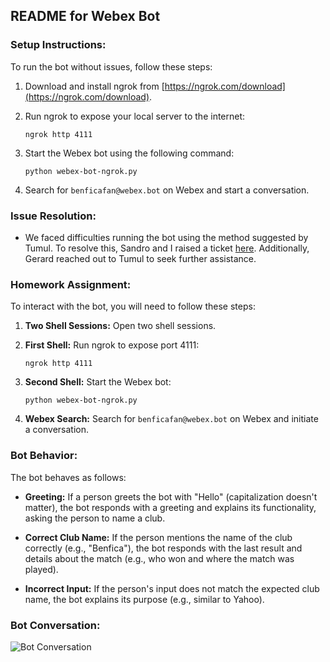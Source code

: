 ## README for Webex Bot

### Setup Instructions:

To run the bot without issues, follow these steps:

1. Download and install ngrok from [https://ngrok.com/download](https://ngrok.com/download).

2. Run ngrok to expose your local server to the internet:
    ```
    ngrok http 4111
    ```

3. Start the Webex bot using the following command:
    ```
    python webex-bot-ngrok.py
    ```

4. Search for `benficafan@webex.bot` on Webex and start a conversation.

### Issue Resolution:

- We faced difficulties running the bot using the method suggested by Tumul. To resolve this, Sandro and I raised a ticket [here](https://github.com/fbradyirl/webex_bot/issues/48). Additionally, Gerard reached out to Tumul to seek further assistance.

### Homework Assignment:

To interact with the bot, you will need to follow these steps:

1. **Two Shell Sessions:** Open two shell sessions.

2. **First Shell:** Run ngrok to expose port 4111:
    ```
    ngrok http 4111
    ```

3. **Second Shell:** Start the Webex bot:
    ```
    python webex-bot-ngrok.py
    ```

4. **Webex Search:** Search for `benficafan@webex.bot` on Webex and initiate a conversation.

### Bot Behavior:

The bot behaves as follows:

- **Greeting:** If a person greets the bot with "Hello" (capitalization doesn't matter), the bot responds with a greeting and explains its functionality, asking the person to name a club.

- **Correct Club Name:** If the person mentions the name of the club correctly (e.g., "Benfica"), the bot responds with the last result and details about the match (e.g., who won and where the match was played).

- **Incorrect Input:** If the person's input does not match the expected club name, the bot explains its purpose (e.g., similar to Yahoo).

### Bot Conversation:

![Bot Conversation](<IMAGE_URL>)

